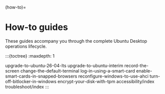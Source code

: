 (how-to)=
# How-to guides

These guides accompany you through the complete Ubuntu Desktop operations lifecycle.

:::{toctree}
:maxdepth: 1

upgrade-to-ubuntu-26-04-lts
upgrade-to-ubuntu-interim
record-the-screen
change-the-default-terminal
log-in-using-a-smart-card
enable-smart-cards-in-snapped-browsers
reconfigure-windows-to-use-ahci
turn-off-bitlocker-in-windows
encrypt-your-disk-with-tpm
accessibility/index
troubleshoot/index
:::
